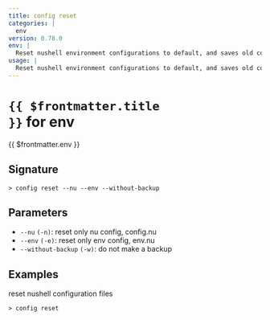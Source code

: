 ```yaml
---
title: config reset
categories: |
  env
version: 0.78.0
env: |
  Reset nushell environment configurations to default, and saves old config files in the config location as oldconfig.nu and oldenv.nu.
usage: |
  Reset nushell environment configurations to default, and saves old config files in the config location as oldconfig.nu and oldenv.nu.
---
```


# <code>{{ $frontmatter.title }}</code> for env

<div class='command-title'>{{ $frontmatter.env }}</div>

## Signature

```> config reset --nu --env --without-backup```

## Parameters

 -  `--nu` `(-n)`: reset only nu config, config.nu
 -  `--env` `(-e)`: reset only env config, env.nu
 -  `--without-backup` `(-w)`: do not make a backup

## Examples

reset nushell configuration files
```shell
> config reset

```
